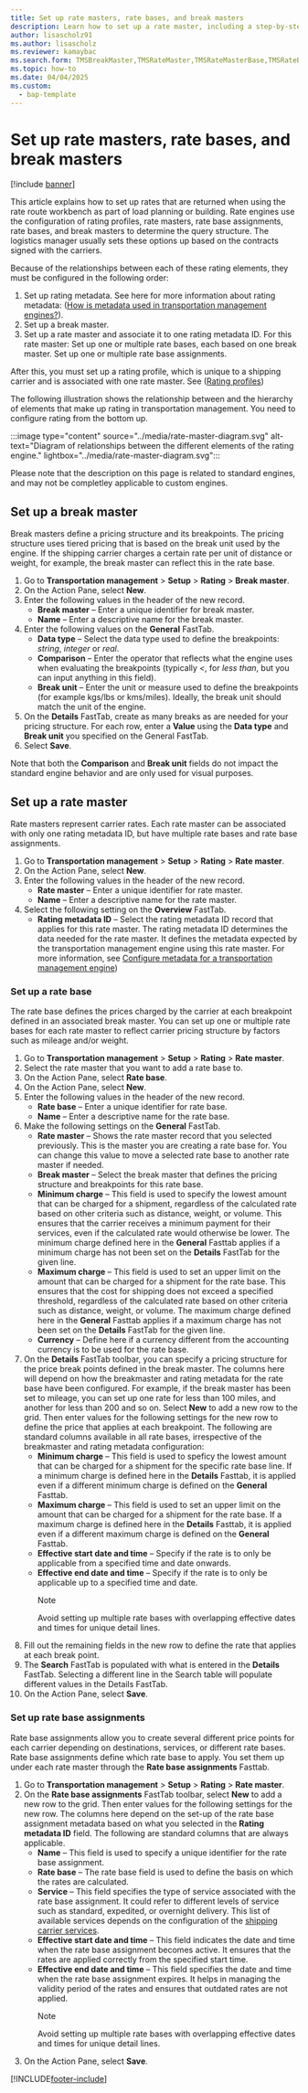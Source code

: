 ```yaml
---
title: Set up rate masters, rate bases, and break masters
description: Learn how to set up a rate master, including a step-by-step process for setting up break masters using the USMF demo data company. 
author: lisascholz91
ms.author: lisascholz
ms.reviewer: kamaybac
ms.search.form: TMSBreakMaster,TMSRateMaster,TMSRateMasterBase,TMSRateBaseType, TMSRouteWorkbench
ms.topic: how-to
ms.date: 04/04/2025
ms.custom: 
  - bap-template
---
```


# Set up rate masters, rate bases, and break masters

[!include [banner](../../includes/banner.md)]

This article explains how to set up rates that are returned when using the rate route workbench as part of load planning or building. Rate engines use the configuration of rating profiles, rate masters, rate base assignments, rate bases, and break masters to determine the query structure. The logistics manager usually sets these options up based on the contracts signed with the carriers.

Because of the relationships between each of these rating elements, they must be configured in the following order:

1. Set up rating metadata. See here for more information about rating metadata: ([How is metadata used in transportation management engines?](https://review.learn.microsoft.com/en-us/dynamics365/supply-chain/transportation/transportation-management-engines?branch=main#how-is-metadata-used-in-transportation-management-engines)).
1. Set up a break master.
1. Set up a rate master and associate it to one rating metadata ID. For this rate master:
        Set up one or multiple rate bases, each based on one break master.
        Set up one or multiple rate base assignments.

After this, you must set up a rating profile, which is unique to a shipping carrier and is associated with one rate master. See ([Rating profiles](https://review.learn.microsoft.com/en-us/dynamics365/supply-chain/transportation/tasks/setup-a-rating-profile?branch=main))

The following illustration shows the relationship between and the hierarchy of elements that make up rating in transportation management. You need to configure rating from the bottom up.

:::image type="content" source="../media/rate-master-diagram.svg" alt-text="Diagram of relationships between the different elements of the rating engine." lightbox="../media/rate-master-diagram.svg":::

Please note that the description on this page is related to standard engines, and may not be completley applicable to custom engines.

## Set up a break master

Break masters define a pricing structure and its breakpoints. The pricing structure uses tiered pricing that is based on the break unit used by the engine. If the shipping carrier charges a certain rate per unit of distance or weight, for example, the break master can reflect this in the rate base.

1. Go to **Transportation management** \> **Setup** \> **Rating** \> **Break master**.
1. On the Action Pane, select **New**.
1. Enter the following values in the header of the new record.
    - **Break master** – Enter a unique identifier for break master.
    - **Name** – Enter a descriptive name for the break master.
1. Enter the following values on the **General** FastTab.
    - **Data type** – Select the data type used to define the breakpoints: *string*, *integer* or *real*.
    - **Comparison** – Enter the operator that reflects what the engine uses when evaluating the breakpoints (typically *\<*, for *less than*, but you can input anything in this field). 
    - **Break unit** – Enter the unit or measure used to define the breakpoints (for example kgs/lbs or kms/miles). Ideally, the break unit should match the unit of the engine. 
1. On the **Details** FastTab, create as many breaks as are needed for your pricing structure. For each row, enter a **Value** using the **Data type** and **Break unit** you specified on the General FastTab.
1. Select **Save**.

Note that both the **Comparison** and **Break unit** fields do not impact the standard engine behavior and are only used for visual purposes.

## Set up a rate master

Rate masters represent carrier rates. Each rate master can be associated with only one rating metadata ID, but have multiple rate bases and rate base assignments.

1. Go to **Transportation management** \> **Setup** \> **Rating** \> **Rate master**.
1. On the Action Pane, select **New**.
1. Enter the following values in the header of the new record.
    - **Rate master** – Enter a unique identifier for rate master.
    - **Name** – Enter a descriptive name for the rate master.
1. Select the following setting on the **Overview** FastTab.
    - **Rating metadata ID** – Select the rating metadata ID record that applies for this rate master. The rating metadata ID determines the data needed for the rate master. It defines the metadata expected by the transportation management engine using this rate master. For more information, see [Configure metadata for a transportation management engine](dynamics365/supply-chain/transportation/transportation-management-engines?branch=main#how-do-i-configure-metadata-for-a-transportation-management-engine))

### Set up a rate base

The rate base defines the prices charged by the carrier at each breakpoint defined in an associated break master. You can set up one or multiple rate bases for each rate master to reflect carrier pricing structure by factors such as mileage and/or weight.

1. Go to **Transportation management** \> **Setup** \> **Rating** \> **Rate master**.
1. Select the rate master that you want to add a rate base to.
1. On the Action Pane, select **Rate base**.
1. On the Action Pane, select **New**.
1. Enter the following values in the header of the new record.
    - **Rate base** – Enter a unique identifier for rate base.
    - **Name** – Enter a descriptive name for the rate base.
1. Make the following settings on the **General** FastTab.
    - **Rate master** – Shows the rate master record that you selected previously. This is the master you are creating a rate base for. You can change this value to move a selected rate base to another rate master if needed.
    - **Break master** – Select the break master that defines the pricing structure and breakpoints for this rate base.
    - **Minimum charge** – This field is used to specify the lowest amount that can be charged for a shipment, regardless of the calculated rate based on other criteria such as distance, weight, or volume. This ensures that the carrier receives a minimum payment for their services, even if the calculated rate would otherwise be lower. The minimum charge defined here in the **General** Fasttab applies if a minimum charge has not been set on the **Details** FastTab for the given line.
    - **Maximum charge** – This field is used to set an upper limit on the amount that can be charged for a shipment for the rate base. This ensures that the cost for shipping does not exceed a specified threshold, regardless of the calculated rate based on other criteria such as distance, weight, or volume. The maximum charge defined here in the **General** Fasttab applies if a maximum charge has not been set on the **Details** FastTab for the given line.
    - **Currency** – Define here if a currency different from the accounting currency is to be used for the rate base. 
1. On the **Details** FastTab toolbar, you can specify a pricing structure for the price break points defined in the break master. The columns here will depend on how the breakmaster and rating metadata for the rate base have been configured. For example, if the break master has been set to mileage, you can set up one rate for less than 100 miles, and another for less than 200 and so on. Select **New** to add a new row to the grid. Then enter values for the following settings for the new row to define the price that applies at each breakpoint. The following are standard columns available in all rate bases, irrespective of the breakmaster and rating metadata configuration:
    - **Minimum charge** – This field is used to speficy the lowest amount that can be charged for a shipment for the specific rate base line. If a minimum charge is defined here in the **Details** Fasttab, it is applied even if a different minimum charge is defined on the **General** Fasttab.
    - **Maximum charge** – This field is used to set an upper limit on the amount that can be charged for a shipment for the rate base. If a maximum charge is defined here in the **Details** Fasttab, it is applied even if a different maximum charge is defined on the **General** Fasttab.
    - **Effective start date and time** – Specify if the rate is to only be applicable from a specified time and date onwards.
    - **Effective end date and time** – Specify if the rate is to only be applicable up to a specified time and date.
        > [!NOTE]
        > Avoid setting up multiple rate bases with overlapping effective dates and times for unique detail lines.
1. Fill out the remaining fields in the new row to define the rate that applies at each break point.   
1. The **Search** FastTab is populated with what is entered in the **Details** FastTab. Selecting a different line in the Search table will populate different values in the Details FastTab.
1. On the Action Pane, select **Save**.

### Set up rate base assignments

Rate base assignments allow you to create several different price points for each carrier depending on destinations, services, or different rate bases. Rate base assignments define which rate base to apply. You set them up under each rate master through the **Rate base assignments** Fasttab.

1. Go to **Transportation management** \> **Setup** \> **Rating** \> **Rate master**.
1. On the **Rate base assignments** FastTab toolbar, select **New** to add a new row to the grid. Then enter values for the following settings for the new row. The columns here depend on the set-up of the rate base assignment metadata based on what you selected in the **Rating metadata ID** field. The following are standard columns that are always applicable.
    - **Name** – This field is used to specify a unique identifier for the rate base assignment. 
    - **Rate base** – The rate base field is used to define the basis on which the rates are calculated. 
    - **Service** – This field specifies the type of service associated with the rate base assignment. It could refer to different levels of service such as standard, expedited, or overnight delivery. This list of available services depends on the configuration of the [shipping carrier services](set-up-shipping-carriers?branch=main#create-the-necessary-services-for-the-shipping-carrier).
    - **Effective start date and time** – This field indicates the date and time when the rate base assignment becomes active. It ensures that the rates are applied correctly from the specified start time.
    - **Effective end date and time** – This field specifies the date and time when the rate base assignment expires. It helps in managing the validity period of the rates and ensures that outdated rates are not applied.
        > [!NOTE]
        > Avoid setting up multiple rate bases with overlapping effective dates and times for unique detail lines.
1. On the Action Pane, select **Save**.

[!INCLUDE[footer-include](../../../includes/footer-banner.md)]
